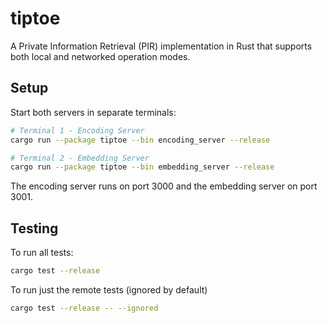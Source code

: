 # tiptoe

A Private Information Retrieval (PIR) implementation in Rust that supports both local and networked operation modes.

## Setup

Start both servers in separate terminals:

```bash
# Terminal 1 - Encoding Server
cargo run --package tiptoe --bin encoding_server --release

# Terminal 2 - Embedding Server
cargo run --package tiptoe --bin embedding_server --release
```

The encoding server runs on port 3000 and the embedding server on port 3001.

## Testing

To run all tests:
```bash
cargo test --release
```

To run just the remote tests (ignored by default)
```bash
cargo test --release -- --ignored
```